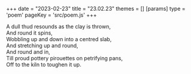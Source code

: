 +++
date = "2023-02-23"
title = "23.02.23"
themes = []
[params]
  type = 'poem'
  pageKey = 'src/poem.js'
+++

A dull thud resounds as the clay is thrown,  
And round it spins,  
Wobbling up and down into a centred slab,  
And stretching up and round,  
And round and in,  
Till proud pottery pirouettes on petrifying pans,  
Off to the kiln to toughen it up.
